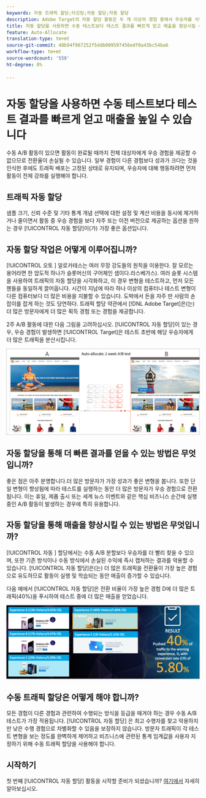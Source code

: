 ```yaml
---
keywords: 자동 트래픽 할당;타깃팅;자동 할당;자동 할당
description: Adobe Target의 자동 할당 활동은 두 개 이상의 경험 중에서 우승자를 식별하고 테스트가 계속 실행되고 학습하는 동안 전환을 증가시키기 위해 우승자에게 더 많은 트래픽을 자동으로 재할당합니다.
title: 자동 할당을 사용하면 수동 테스트보다 테스트 결과를 빠르게 얻고 매출을 향상시킬 수 있습니다.
feature: Auto-Allocate
translation-type: tm+mt
source-git-commit: 48b94f967252f5ddb009597456edf0a43bc54ba6
workflow-type: tm+mt
source-wordcount: '558'
ht-degree: 0%

---
```



# 자동 할당을 사용하면 수동 테스트보다 테스트 결과를 빠르게 얻고 매출을 높일 수 있습니다

수동 A/B 활동이 있으면 활동이 완료될 때까지 전체 대상자에게 우승 경험을 제공할 수 없으므로 전환율이 손실될 수 있습니다. 일부 경험이 다른 경험보다 성과가 크다는 것을 인식한 후에도 트래픽 배포는 고정된 상태로 유지되며, 우승자에 대해 행동하려면 먼저 활동이 전체 강좌를 실행해야 합니다.

## 트래픽 자동 할당

샘플 크기, 신뢰 수준 및 기타 통계 개념 선택에 대한 설정 및 계산 비용을 동시에 제거하거나 줄이면서 활동 중 우승 경험을 보다 자주 또는 이전 버전으로 제공하는 옵션을 원하는 경우 [!UICONTROL 자동 할당]이(가) 가장 좋은 옵션입니다.

## 자동 할당 작업은 어떻게 이루어집니까?

[!UICONTROL 오토 ] 알로카테스는 여러 무장 강도들의 원칙을 이용한다. 잘 모르는 용어라면 한 암도적 하나가 슬롯머신의 구어체인 셈이다.라스베가스). 여러 슬롯 시스템을 사용하여 트래픽의 자동 할당을 시각화하고, 이 경우 변형을 테스트하고, 먼저 모든 핸들을 동일하게 끌어옵니다. 시간이 지남에 따라 하나 이상의 컴퓨터나 테스트 변형이 다른 컴퓨터보다 더 많은 비용을 지불할 수 있습니다. 도박에서 돈을 자주 딴 사람의 손잡이를 잡게 하는 것도 당연하다. 트래픽 할당 약관에서 [!DNL Adobe Target]은(는) 더 많은 방문자에게 더 많은 획득 경험 또는 경험을 제공합니다.

2주 A/B 활동에 대한 다음 그림을 고려하십시오. [!UICONTROL 자동 할당]이 있는 경우, 우승 경험이 발생하면 [!UICONTROL Target]은 테스트 초반에 해당 우승자에게 더 많은 트래픽을 분산시킵니다.

![일러스트레이션 자동 할당](/help/c-activities/automated-traffic-allocation/assets/Auto-Allocate-test.png)

## 자동 할당을 통해 더 빠른 결과를 얻을 수 있는 방법은 무엇입니까?

좋은 점은 아주 분명합니다.더 많은 방문자가 가장 성과가 좋은 변형을 봅니다. 또한 단일 변형이 향상됨에 따라 테스트를 실행하는 동안 더 많은 방문자가 우승 경험으로 전환됩니다. 이는 휴일, 제품 출시 또는 세계 뉴스 이벤트와 같은 핵심 비즈니스 순간에 실행 중인 A/B 활동이 발생하는 경우에 특히 유용합니다.

## 자동 할당을 통해 매출을 향상시킬 수 있는 방법은 무엇입니까?

[!UICONTROL 자동 ] 할당에서는 수동 A/B 분할보다 우승자를 더 빨리 찾을 수 있으며, 또한 기존 방식이나 수동 방식에서 손실된 수익에 즉시 캡처하는 결과를 악용할 수 있습니다. [!UICONTROL 자동 할당]은(는) 더 많은 트래픽을 전환율이 가장 높은 경험으로 유도하므로 활동이 실행 및 학습되는 동안 매출이 증가할 수 있습니다.

다음 예에서 [!UICONTROL 자동 할당]은 전환 비율이 가장 높은 경험 D에 더 많은 트래픽(40%)을 푸시하여 테스트 중에 더 많은 매출을 얻었습니다.

![매출 일러스트레이션 향상](/help/c-activities/automated-traffic-allocation/assets/five-experiences.png)

## 수동 트래픽 할당은 어떻게 해야 합니까?

모든 경험이 다른 경험과 관련하여 수행되는 방식을 등급을 매겨야 하는 경우 수동 A/B 테스트가 가장 적용됩니다. [!UICONTROL 자동 할당] 은 최고 수행자를 찾고 악용하지만 낮은 수행 경험으로 차별화할 수 있음을 보장하지 않습니다. 방문자 트래픽이 각 테스트 변형을 보는 정도를 완벽하게 제어하고 비즈니스에 관련된 통계 임계값을 사용자 지정하기 위해 수동 트래픽 할당을 사용해야 합니다.

## 시작하기

첫 번째 [!UICONTROL 자동 할당] 활동을 시작할 준비가 되셨습니까? [여기에서](/help/c-activities/automated-traffic-allocation/automated-traffic-allocation.md) 자세히 알아보십시오.

